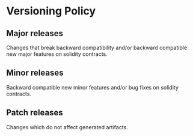 # Versioning Policy

## Major releases

Changes that break backward compatibility and/or backward compatible new major features on solidity contracts.

## Minor releases

Backward compatible new minor features and/or bug fixes on solidity contracts.

## Patch releases

Changes which do not affect generated artifacts.
